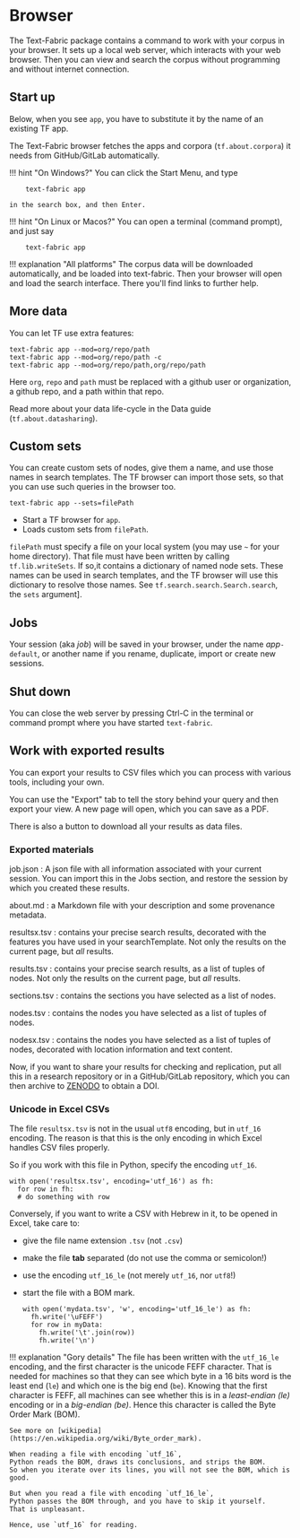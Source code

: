 # Browser

The Text-Fabric package contains a command to
work with your corpus in your browser.
It sets up a local web server, which interacts with your web browser.
Then you can view and search the corpus without programming and without
internet connection.

## Start up

Below, when you see `app`, you have to substitute it by the name
of an existing TF app.

The Text-Fabric browser fetches the apps and corpora (`tf.about.corpora`)
it needs from GitHub/GitLab automatically.

!!! hint "On Windows?"
    You can click the Start Menu, and type

        text-fabric app

    in the search box, and then Enter.

!!! hint "On Linux or Macos?"
    You can open a terminal (command prompt), and just say

        text-fabric app

!!! explanation "All platforms"
    The corpus data will be downloaded automatically,
    and be loaded into text-fabric.
    Then your browser will open and load the search interface.
    There you'll find links to further help.

## More data

You can let TF use extra features: 

    text-fabric app --mod=org/repo/path
    text-fabric app --mod=org/repo/path -c
    text-fabric app --mod=org/repo/path,org/repo/path

Here `org`, `repo` and `path` must be replaced with a github user or organization,
a github repo, and a path within that repo.

Read more about your data life-cycle in the Data guide (`tf.about.datasharing`).

## Custom sets

You can create custom sets of nodes, give them a name, and use those names
in search templates. 
The TF browser can import those sets, so that you can use such queries in the browser too.

    text-fabric app --sets=filePath

* Start a TF browser for `app`.
* Loads custom sets from `filePath`.

`filePath` must specify a file on your local system
(you may use `~` for your home directory).
That file must have been written by calling
`tf.lib.writeSets`.
If so,it contains a dictionary of named node sets.
These names can be used in search templates,
and the TF browser will use this dictionary to resolve those names.
See `tf.search.search.Search.search`, the `sets` argument].

## Jobs

Your session (aka *job*) will be saved in your browser,
under the name *app*`-default`,
or another name if you rename, duplicate, import or create new sessions.

## Shut down

You can close the web server by pressing Ctrl-C in the terminal
or command prompt where you have started `text-fabric`.

## Work with exported results

You can export your results to CSV files which you can process with various tools,
including your own.

You can use the "Export" tab to tell the story behind your query and then export
your view.
A new page will open, which you can save as a PDF.

There is also a button to download all your results as data files.

### Exported materials
job.json
:   A json file with all information associated with your current session.
    You can import this in the Jobs section, and restore the session by which
    you created these results.

about.md
:   a Markdown file with your description and some provenance metadata.

resultsx.tsv
:   contains your precise search results, decorated with the features
    you have used in your searchTemplate.
    Not only the results on the current page, but *all* results.

results.tsv
:   contains your precise search results, as a list of tuples of nodes.
    Not only the results on the current page, but *all* results.

sections.tsv
:   contains the sections you have selected as a list of nodes.

nodes.tsv
:   contains the nodes you have selected as a list of tuples of nodes.

nodesx.tsv
:   contains the nodes you have selected as a list of tuples of nodes,
    decorated with location information and text content.

Now, if you want to share your results for checking and replication,
put all this in a research repository or in a GitHub/GitLab repository,
which you can then archive to [ZENODO](https://zenodo.org) to obtain a DOI.

### Unicode in Excel CSVs

The file `resultsx.tsv` is not in the usual `utf8` encoding,
but in `utf_16` encoding.
The reason is that this is the only encoding
in which Excel handles CSV files properly.

So if you work with this file in Python, specify the encoding `utf_16`.

    with open('resultsx.tsv', encoding='utf_16') as fh:
      for row in fh:
      # do something with row 

Conversely, if you want to write a CSV with Hebrew in it,
to be opened in Excel, take care to:

*   give the file name extension `.tsv` (not `.csv`)
*   make the file **tab** separated (do not use the comma or semicolon!)
*   use the encoding `utf_16_le` (not merely `utf_16`, nor `utf8`!)
*   start the file with a BOM mark.

        with open('mydata.tsv', 'w', encoding='utf_16_le') as fh:
          fh.write('\uFEFF')
          for row in myData:
            fh.write('\t'.join(row))
            fh.write('\n')

!!! explanation "Gory details"
    The file has been written with the `utf_16_le` encoding,
    and the first character is the unicode
    FEFF character.
    That is needed for machines so that they can see which byte in a 16 bits word is
    the least end (`le`) and which one is the big end (`be`).
    Knowing that the first character is FEFF,
    all machines can see whether this is in a *least-endian (le)* encoding
    or in a  *big-endian (be)*.
    Hence this character is called the Byte Order Mark (BOM).
    
    See more on [wikipedia](https://en.wikipedia.org/wiki/Byte_order_mark).

    When reading a file with encoding `utf_16`,
    Python reads the BOM, draws its conclusions, and strips the BOM.
    So when you iterate over its lines, you will not see the BOM, which is good.
    
    But when you read a file with encoding `utf_16_le`,
    Python passes the BOM through, and you have to skip it yourself.
    That is unpleasant.
    
    Hence, use `utf_16` for reading.  
